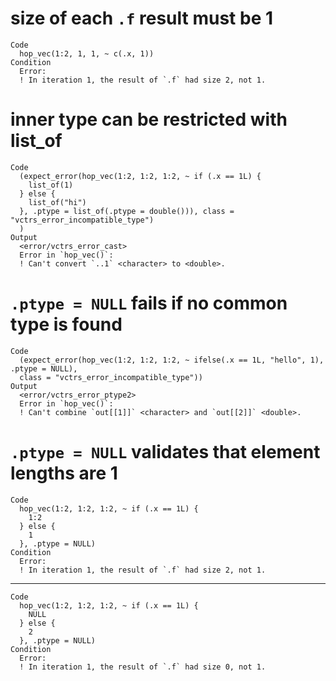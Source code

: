 # size of each `.f` result must be 1

    Code
      hop_vec(1:2, 1, 1, ~ c(.x, 1))
    Condition
      Error:
      ! In iteration 1, the result of `.f` had size 2, not 1.

# inner type can be restricted with list_of

    Code
      (expect_error(hop_vec(1:2, 1:2, 1:2, ~ if (.x == 1L) {
        list_of(1)
      } else {
        list_of("hi")
      }, .ptype = list_of(.ptype = double())), class = "vctrs_error_incompatible_type")
      )
    Output
      <error/vctrs_error_cast>
      Error in `hop_vec()`:
      ! Can't convert `..1` <character> to <double>.

# `.ptype = NULL` fails if no common type is found

    Code
      (expect_error(hop_vec(1:2, 1:2, 1:2, ~ ifelse(.x == 1L, "hello", 1), .ptype = NULL),
      class = "vctrs_error_incompatible_type"))
    Output
      <error/vctrs_error_ptype2>
      Error in `hop_vec()`:
      ! Can't combine `out[[1]]` <character> and `out[[2]]` <double>.

# `.ptype = NULL` validates that element lengths are 1

    Code
      hop_vec(1:2, 1:2, 1:2, ~ if (.x == 1L) {
        1:2
      } else {
        1
      }, .ptype = NULL)
    Condition
      Error:
      ! In iteration 1, the result of `.f` had size 2, not 1.

---

    Code
      hop_vec(1:2, 1:2, 1:2, ~ if (.x == 1L) {
        NULL
      } else {
        2
      }, .ptype = NULL)
    Condition
      Error:
      ! In iteration 1, the result of `.f` had size 0, not 1.


